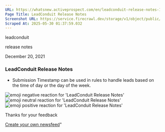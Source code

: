 ```yaml
---
URL: https://whatsnew.activeprospect.com/en/leadconduit-release-notes-15aPOztAlr
Page Title: LeadConduit Release Notes
Screenshot URL: https://service.firecrawl.dev/storage/v1/object/public/media/screenshot-d270a885-dd54-4e77-876c-2ef4c775f0a0.png
Scraped At: 2025-05-30 01:37:59.032
---
```

leadconduit





release notes



December 20, 2021

### LeadConduit Release Notes

- Submission Timestamp can be used in rules to handle leads based on the time of day or the day of the week.

![emoji negative reaction for 'LeadConduit Release Notes'](https://app.getbeamer.com/images/emojiNeg.svg)![emoji neutral reaction for 'LeadConduit Release Notes'](https://app.getbeamer.com/images/emojiNeut.svg)![emoji positive reaction for 'LeadConduit Release Notes'](https://app.getbeamer.com/images/emojiPos.svg)

Thanks for your feedback

[Create your own newsfeed](https://www.getbeamer.com/?ref=watermark_MErKJCnu12412_public&company=ActiveProspect&watermarkRef=create&utm_term=MErKJCnu12412&utm_content=ActiveProspect&utm_source=standalone&utm_medium=footer&utm_campaign=create)"


